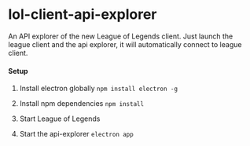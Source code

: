 # lol-client-api-explorer

An API explorer of the new League of Legends client. Just launch the league client and the api explorer, it will automatically connect to league client.

#### Setup

1. Install electron globally
`npm install electron -g`

2. Install npm dependencies
`npm install`

3. Start League of Legends

4. Start the api-explorer
`electron app`
